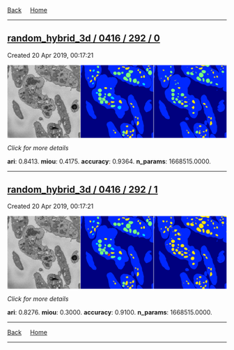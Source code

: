 
[Back](..)&nbsp;&nbsp;&nbsp;&nbsp;&nbsp;[Home](https://leapmanlab.github.io/snapshots)

---

<div class="summary"><a href="0"><h2>random_hybrid_3d / 0416 / 292 / 0</h2></a><p>Created 20 Apr 2019, 00:17:21
</p><a href="0"><img src="0/media/summary.png" align="center"></a><p>
<i>Click for more details</i>
</p></div>

**ari**: 0.8413. **miou**: 0.4175. **accuracy**: 0.9364. **n_params**: 1668515.0000. 

---

<div class="summary"><a href="1"><h2>random_hybrid_3d / 0416 / 292 / 1</h2></a><p>Created 20 Apr 2019, 00:17:21
</p><a href="1"><img src="1/media/summary.png" align="center"></a><p>
<i>Click for more details</i>
</p></div>

**ari**: 0.8276. **miou**: 0.3000. **accuracy**: 0.9100. **n_params**: 1668515.0000. 

---

[Back](..)&nbsp;&nbsp;&nbsp;&nbsp;&nbsp;[Home](https://leapmanlab.github.io/snapshots)

---